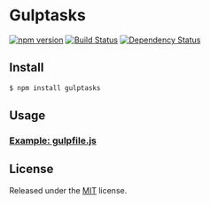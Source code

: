 # Gulptasks

[![npm version](https://img.shields.io/npm/v/gulptasks.svg?style=flat)](https://www.npmjs.com/package/gulptasks)
[![Build Status](https://img.shields.io/travis/blivesta/gulptasks/master.svg?style=flat)](https://travis-ci.org/blivesta/gulptasks)
[![Dependency Status](https://david-dm.org/blivesta/gulptasks.svg)](https://david-dm.org/blivesta/gulptasks)


## Install

```bash
$ npm install gulptasks
```

## Usage

### [Example: gulpfile.js](https://gist.github.com/blivesta/1cbbdbd2204048234688)

## License
Released under the [MIT](https://github.com/blivesta/gulptasks/blob/master/LICENSE) license.
